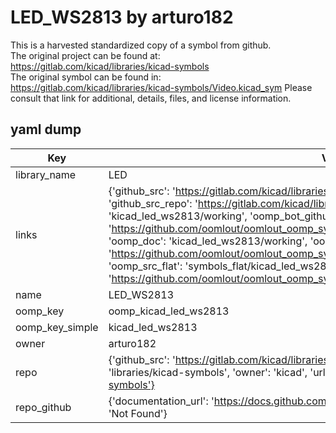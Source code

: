 # LED_WS2813 by arturo182  
This is a harvested standardized copy of a symbol from github.  
The original project can be found at:  
https://gitlab.com/kicad/libraries/kicad-symbols  
The original symbol can be found in:
https://gitlab.com/kicad/libraries/kicad-symbols/Video.kicad_sym
Please consult that link for additional, details, files, and license information.  
## yaml dump  
| Key | Value |  
| --- | --- |  
| library_name | LED |  
| links | {'github_src': 'https://gitlab.com/kicad/libraries/kicad-symbols/Video.kicad_sym', 'github_src_repo': 'https://gitlab.com/kicad/libraries/kicad-symbols', 'oomp_bot': 'kicad_led_ws2813/working', 'oomp_bot_github': 'https://github.com/oomlout/oomlout_oomp_symbol_bot/tree/main/kicad_led_ws2813/working', 'oomp_doc': 'kicad_led_ws2813/working', 'oomp_doc_github': 'https://github.com/oomlout/oomlout_oomp_symbol_doc/tree/main/kicad_led_ws2813/working', 'oomp_src_flat': 'symbols_flat/kicad_led_ws2813/working', 'oomp_src_flat_github': 'https://github.com/oomlout/oomlout_oomp_symbol_src/tree/main/kicad_led_ws2813/working'} |  
| name | LED_WS2813 |  
| oomp_key | oomp_kicad_led_ws2813 |  
| oomp_key_simple | kicad_led_ws2813 |  
| owner | arturo182 |  
| repo | {'github_src': 'https://gitlab.com/kicad/libraries/kicad-symbols/Video.kicad_sym', 'name': 'libraries/kicad-symbols', 'owner': 'kicad', 'url': 'https://gitlab.com/kicad/libraries/kicad-symbols'} |  
| repo_github | {'documentation_url': 'https://docs.github.com/rest/repos/repos#get-a-repository', 'message': 'Not Found'} |  

